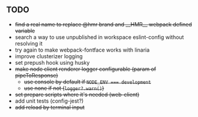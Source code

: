 ## TODO

- ~~find a real name to replace @hmr brand and \_\_HMR\_\_ webpack defined variable~~
- search a way to use unpublished in workspace eslint-config without resolving it
- try again to make webpack-fontface works with linaria
- improve clusterizer logging
- set prepush hook using husky
- ~~make node client renderer logger configurable (param of pipeToResponse)~~
  - ~~use console by default if `NODE_ENV === development`~~
  - ~~use none if not (`logger?.warn()`)~~
- ~~set prepare scripts where it's needed (web-client)~~
- add unit tests (config-jest?)
- ~~add reload by terminal input~~